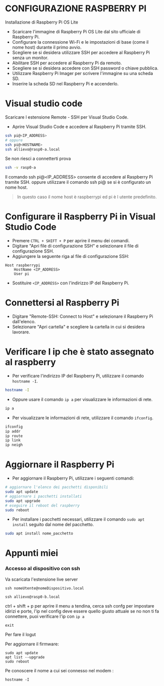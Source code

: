 # CONFIGURAZIONE RASPBERRY PI

Installazione di Raspberry Pi OS Lite
- Scaricare l'immagine di Raspberry Pi OS Lite dal sito ufficiale di Raspberry Pi.
- Configurare la connessione Wi-Fi e le impostazioni di base (come il nome host) durante il primo avvio.
- Scegliere se si desidera utilizzare SSH per accedere al Raspberry Pi senza un monitor.
- Abilitare SSH per accedere al Raspberry Pi da remoto.
- Scegliere se si desidera accedere con SSH password o chiave pubblica.
- Utilizzare Raspberry Pi Imager per scrivere l'immagine su una scheda SD.
- Inserire la scheda SD nel Raspberry Pi e accenderlo.

 # Visual studio code

 Scaricare l estensione Remote - SSH per Visual Studio Code.
- Aprire Visual Studio Code e accedere al Raspberry Pi tramite SSH.
```bash
ssh pi@<IP_ADDRESS>
# oppure
ssh pi@<HOSTNAME>
ssh allievo@rasp0-a.local
```

Se non riesci a connetterti prova 
```bash
ssh -v rasp0-a
```

Il comando ssh pi@<IP_ADDRESS> consente di accedere al Raspberry Pi tramite SSH.
oppure utilizzare il comando ssh pi@<HOSTNAME> se si è configurato un nome host.

> In questo caso il nome host è raspberrypi ed pi è l utente predefinito.

# Configurare il Raspberry Pi in Visual Studio Code
- Premere `CTRL + SHIFT + P` per aprire il menu dei comandi.
- Digitare "Apri file di configurazione SSH" e selezionare il file di configurazione SSH.
- Aggiungere la seguente riga al file di configurazione SSH:
```
Host raspberrypi
    HostName <IP_ADDRESS>
    User pi
```
- Sostituire `<IP_ADDRESS>` con l'indirizzo IP del Raspberry Pi.

# Connettersi al Raspberry Pi
- Digitare "Remote-SSH: Connect to Host" e selezionare il Raspberry Pi dall'elenco.
- Selezionare "Apri cartella" e scegliere la cartella in cui si desidera lavorare.

# Verificare l ip che è stato assegnato al raspberry
- Per verificare l'indirizzo IP del Raspberry Pi, utilizzare il comando `hostname -I`.
```bash
hostname -I
```
- Oppure usare il comando `ip a` per visualizzare le informazioni di rete.
```bash
ip a
```
- Per visualizzare le informazioni di rete, utilizzare il comando `ifconfig`.
```bash
ifconfig
ip addr
ip route
ip link
ip neigh
```
# Aggiornare il Raspberry Pi
- Per aggiornare il Raspberry Pi, utilizzare i seguenti comandi:
```bash
# aggiornare l'elenco dei pacchetti disponibili
sudo apt update
# aggiornare i pacchetti installati
sudo apt upgrade
# eseguire il reboot del raspberry
sudo reboot
```
- Per installare i pacchetti necessari, utilizzare il comando `sudo apt install` seguito dal nome del pacchetto.
```bash
sudo apt install nome_pacchetto
```


# Appunti miei

### Accesso al dispositivo con ssh
Va scaricata l'estensione live server

```
ssh nomeUtente@nomeDispositivo.local
```

```
ssh allievo@rasp0-b.local
```
ctrl + shift + p per aprire il menu a tendina, cerca ssh confg per impostare
idirizi e porte, l'ip nel config deve essere quello giusto attuale se no non ti
fa connettere, puoi verificare l'ip con ``` ip a ```

```
exit
```
Per fare il logut


Per aggiornare il firmware:
```
sudo apt update
apt list --upgrade
sudo reboot
```

Pe conoscere il nome a cui sei connesso nel modem :
```
hostname -I
```
